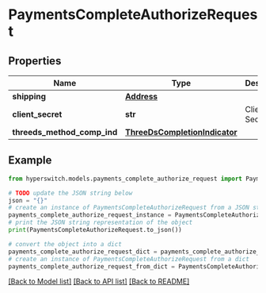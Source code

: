 # PaymentsCompleteAuthorizeRequest


## Properties

Name | Type | Description | Notes
------------ | ------------- | ------------- | -------------
**shipping** | [**Address**](Address.md) |  | [optional] 
**client_secret** | **str** | Client Secret | 
**threeds_method_comp_ind** | [**ThreeDsCompletionIndicator**](ThreeDsCompletionIndicator.md) |  | [optional] 

## Example

```python
from hyperswitch.models.payments_complete_authorize_request import PaymentsCompleteAuthorizeRequest

# TODO update the JSON string below
json = "{}"
# create an instance of PaymentsCompleteAuthorizeRequest from a JSON string
payments_complete_authorize_request_instance = PaymentsCompleteAuthorizeRequest.from_json(json)
# print the JSON string representation of the object
print(PaymentsCompleteAuthorizeRequest.to_json())

# convert the object into a dict
payments_complete_authorize_request_dict = payments_complete_authorize_request_instance.to_dict()
# create an instance of PaymentsCompleteAuthorizeRequest from a dict
payments_complete_authorize_request_from_dict = PaymentsCompleteAuthorizeRequest.from_dict(payments_complete_authorize_request_dict)
```
[[Back to Model list]](../README.md#documentation-for-models) [[Back to API list]](../README.md#documentation-for-api-endpoints) [[Back to README]](../README.md)


